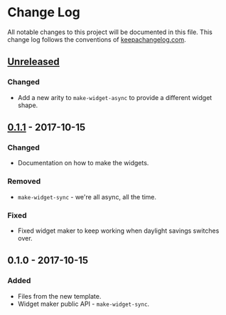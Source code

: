 # Change Log
All notable changes to this project will be documented in this file. This change log follows the conventions of [keepachangelog.com](http://keepachangelog.com/).

## [Unreleased]
### Changed
- Add a new arity to `make-widget-async` to provide a different widget shape.

## [0.1.1] - 2017-10-15
### Changed
- Documentation on how to make the widgets.

### Removed
- `make-widget-sync` - we're all async, all the time.

### Fixed
- Fixed widget maker to keep working when daylight savings switches over.

## 0.1.0 - 2017-10-15
### Added
- Files from the new template.
- Widget maker public API - `make-widget-sync`.

[Unreleased]: https://github.com/your-name/data-collector/compare/0.1.1...HEAD
[0.1.1]: https://github.com/your-name/data-collector/compare/0.1.0...0.1.1
